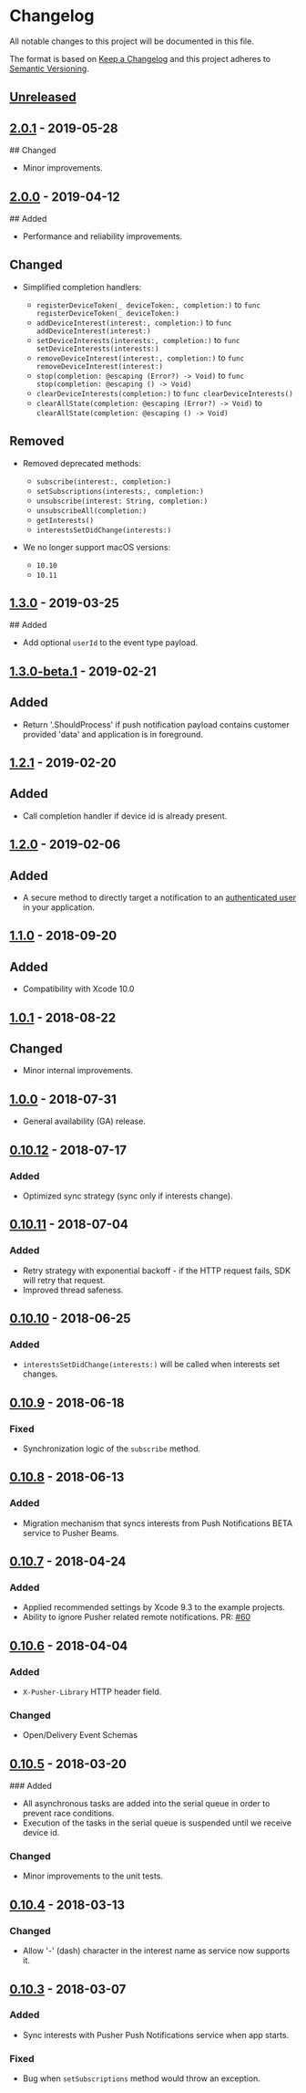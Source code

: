 # Changelog

All notable changes to this project will be documented in this file.

The format is based on [Keep a Changelog](http://keepachangelog.com/en/1.0.0/)
and this project adheres to [Semantic Versioning](http://semver.org/spec/v2.0.0.html).

## [Unreleased](https://github.com/pusher/push-notifications-swift/compare/2.0.1...HEAD)

## [2.0.1](https://github.com/pusher/push-notifications-swift/compare/2.0.0...2.0.1) - 2019-05-28

## Changed

- Minor improvements.

## [2.0.0](https://github.com/pusher/push-notifications-swift/compare/1.3.0...2.0.0) - 2019-04-12

## Added

- Performance and reliability improvements.

## Changed

- Simplified completion handlers:

  - `registerDeviceToken(_ deviceToken:, completion:)` to `func registerDeviceToken(_ deviceToken:)`
  - `addDeviceInterest(interest:, completion:)` to `func addDeviceInterest(interest:)`
  - `setDeviceInterests(interests:, completion:)` to `func setDeviceInterests(interests:)`
  - `removeDeviceInterest(interest:, completion:)` to `func removeDeviceInterest(interest:)`
  - `stop(completion: @escaping (Error?) -> Void)` to `func stop(completion: @escaping () -> Void)`
  - `clearDeviceInterests(completion:)` to `func clearDeviceInterests()`
  - `clearAllState(completion: @escaping (Error?) -> Void)` to `clearAllState(completion: @escaping () -> Void)`

## Removed

- Removed deprecated methods:

  - `subscribe(interest:, completion:)`
  - `setSubscriptions(interests:, completion:)`
  - `unsubscribe(interest: String, completion:)`
  - `unsubscribeAll(completion:)`
  - `getInterests()`
  - `interestsSetDidChange(interests:)`

- We no longer support macOS versions:

  - `10.10`
  - `10.11`

## [1.3.0](https://github.com/pusher/push-notifications-swift/compare/1.3.0-beta.1...1.3.0) - 2019-03-25

## Added

- Add optional `userId` to the event type payload.

## [1.3.0-beta.1](https://github.com/pusher/push-notifications-swift/compare/1.2.1...1.3.0-beta.1) - 2019-02-21

## Added

- Return '.ShouldProcess' if push notification payload contains customer provided 'data' and application is in foreground.

## [1.2.1](https://github.com/pusher/push-notifications-swift/compare/1.2.0...1.2.1) - 2019-02-20

## Added

- Call completion handler if device id is already present.

## [1.2.0](https://github.com/pusher/push-notifications-swift/compare/1.1.0...1.2.0) - 2019-02-06

## Added

- A secure method to directly target a notification to an [authenticated user](https://docs.pusher.com/beams/concepts/authenticated-users) in your application.

## [1.1.0](https://github.com/pusher/push-notifications-swift/compare/1.0.1...1.1.0) - 2018-09-20

## Added

- Compatibility with Xcode 10.0

## [1.0.1](https://github.com/pusher/push-notifications-swift/compare/1.0.0...1.0.1) - 2018-08-22

## Changed

- Minor internal improvements.

## [1.0.0](https://github.com/pusher/push-notifications-swift/compare/0.10.11...1.0.0) - 2018-07-31

- General availability (GA) release.

## [0.10.12](https://github.com/pusher/push-notifications-swift/compare/0.10.11...0.10.12) - 2018-07-17

### Added

- Optimized sync strategy (sync only if interests change).

## [0.10.11](https://github.com/pusher/push-notifications-swift/compare/0.10.10...0.10.11) - 2018-07-04

### Added

- Retry strategy with exponential backoff - if the HTTP request fails, SDK will retry that request.
- Improved thread safeness.

## [0.10.10](https://github.com/pusher/push-notifications-swift/compare/0.10.9...0.10.10) - 2018-06-25

### Added

- `interestsSetDidChange(interests:)` will be called when interests set changes.

## [0.10.9](https://github.com/pusher/push-notifications-swift/compare/0.10.8...0.10.9) - 2018-06-18

### Fixed

- Synchronization logic of the `subscribe` method.

## [0.10.8](https://github.com/pusher/push-notifications-swift/compare/0.10.7...0.10.8) - 2018-06-13

### Added

- Migration mechanism that syncs interests from Push Notifications BETA service to Pusher Beams.

## [0.10.7](https://github.com/pusher/push-notifications-swift/compare/0.10.6...0.10.7) - 2018-04-24

### Added

- Applied recommended settings by Xcode 9.3 to the example projects.
- Ability to ignore Pusher related remote notifications. PR: [#60](https://github.com/pusher/push-notifications-swift/pull/60)

## [0.10.6](https://github.com/pusher/push-notifications-swift/compare/0.10.5...0.10.6) - 2018-04-04

### Added

- `X-Pusher-Library` HTTP header field.

### Changed

- Open/Delivery Event Schemas

## [0.10.5](https://github.com/pusher/push-notifications-swift/compare/0.10.4...0.10.5) - 2018-03-20

### Added

- All asynchronous tasks are added into the serial queue in order to prevent race conditions.
- Execution of the tasks in the serial queue is suspended until we receive device id.

### Changed

- Minor improvements to the unit tests.

## [0.10.4](https://github.com/pusher/push-notifications-swift/compare/0.10.3...0.10.4) - 2018-03-13

### Changed

- Allow '-' (dash) character in the interest name as service now supports it.

## [0.10.3](https://github.com/pusher/push-notifications-swift/compare/0.10.2...0.10.3) - 2018-03-07

### Added

- Sync interests with Pusher Push Notifications service when app starts.

### Fixed

- Bug when `setSubscriptions` method would throw an exception.

